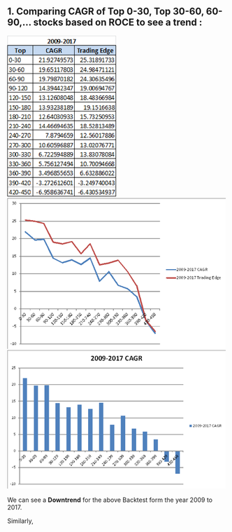 ## 1. Comparing CAGR of Top 0-30, Top 30-60, 60-90,... stocks based on ROCE to see a trend :

<img src="https://github.com/qodeinvestments/Swan-Documentation/blob/main/Systems/QGF/Backtest_Code/Python%20Codes/Table%2009-17.png" width="250"> <img src="https://github.com/qodeinvestments/Swan-Documentation/blob/main/Systems/QGF/Backtest_Code/Python%20Codes/Chart%2009-17.png" width="500">
<img src="https://github.com/qodeinvestments/Swan-Documentation/blob/main/Systems/QGF/Backtest_Code/Python%20Codes/Bar%20Chart%2009-17.png" width="500">


We can see a **Downtrend** for the above Backtest form the year 2009 to 2017.

Similarly,




